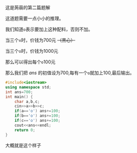这是蒟蒻的第二篇题解

这道题需要一点小小的推理。

我们知道```o```表示要加上这种配料，否则不加。

当三个```x```时，价钱为700元 ~~（黑心）~~

当三个```o```时，价钱为1000元

那么可以得出每个```o```100元

那么我们把 $ans$ 的初值设为700,每有一个```o```就加上100,最后输出。

```cpp
#include<iostream>
using namespace std;
int ans=700;
int main() {
	char a,b,c;
	cin>>a>>b>>c;
	if(a=='o') ans+=100;
	if(b=='o') ans+=100;
	if(c=='o') ans+=100;
	cout<<ans<<endl;
	return 0;
}
```

大概就是这个样子